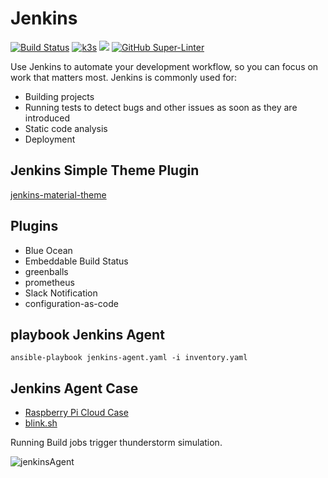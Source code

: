 # Jenkins

[![Build Status](https://jenkins.tino.sh/buildStatus/icon?job=k8s.jenkins/master)](https://jenkins.tino.sh/job/k8s.jenkins/job/master/)
[![k3s](https://img.shields.io/badge/run%20on%20-Raspberry%20Pi-red)](https://github.com/tinoschroeter/k8s.homelab)
![](https://img.shields.io/github/last-commit/tinoschroeter/k8s.jenkins.svg?style=flat)
[![GitHub Super-Linter](https://github.com/tinoschroeter/k8s.jenkins/workflows/Lint%20Code%20Base/badge.svg)](https://github.com/tinoschroeter/k8s.jenkins/actions/workflows/linter.yml)

Use Jenkins to automate your development workflow, so you can focus on work that matters most. Jenkins is commonly used for:

- Building projects
- Running tests to detect bugs and other issues as soon as they are introduced
- Static code analysis
- Deployment

## Jenkins Simple Theme Plugin

[jenkins-material-theme](https://github.com/afonsof/jenkins-material-theme)

## Plugins

- Blue Ocean
- Embeddable Build Status
- greenballs
- prometheus
- Slack Notification
- configuration-as-code

## playbook Jenkins Agent

```shell
ansible-playbook jenkins-agent.yaml -i inventory.yaml
```

## Jenkins Agent Case

- [Raspberry Pi Cloud Case](https://www.thingiverse.com/thing:2267702)
- [blink.sh](https://github.com/tinoschroeter/k8s.jenkins/blob/master/playbook/templates/blink.sh.j2)

Running Build jobs trigger thunderstorm simulation.

![jenkinsAgent](https://raw.githubusercontent.com/tinoschroeter/k8s.jenkins/master/docs/cloud.gif)
